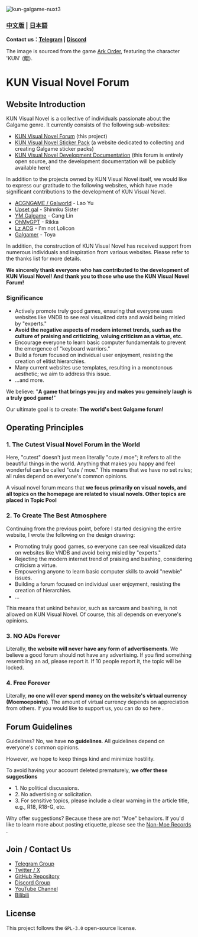 ![kun-galgame-nuxt3](https://kungal.com/kungalgame.webp)

### **[中文版](/Readme_ZH.md)** | **[日本語](/Readme_JA.md)**

**Contact us：[Telegram](https://t.me/kungalgame) | [Discord](https://discord.com/invite/5F4FS2cXhX)**

The image is sourced from the game [Ark Order](https://apps.qoo-app.com/en/app/9593), featuring the character 'KUN' (鲲).

# KUN Visual Novel Forum

Website Introduction
--------------------

KUN Visual Novel is a collective of individuals passionate about the Galgame genre. It currently consists of the following sub-websites:

  

*   [KUN Visual Novel Forum](https://kungal.com) (this project)
*   [KUN Visual Novel Sticker Pack](https://sticker.kungal.com) (a website dedicated to collecting and creating Galgame sticker packs)
*   [KUN Visual Novel Development Documentation](https://soft.moe/kun-visualnovel-docs/kun-forum.html) (this forum is entirely open source, and the development documentation will be publicly available here)

  


In addition to the projects owned by KUN Visual Novel itself, we would like to express our gratitude to the following websites, which have made significant contributions to the development of KUN Visual Novel.

  

*   [ACGNGAME / Galworld](http://acgngames.net) \- Lao Yu
*   [Upset gal](http://shinnku.com) \- Shinnku Sister
*   [YM Galgame](http://www.ymgal.games) \- Cang Lin
*   [OhMyGPT](http://www.ohmygpt.com) \- Rikka
*   [Lz ACG](http://lzacg.org) \- I'm not Lolicon
*   [Galgamer](http://galgamer.moe) \- Toya

  


In addition, the construction of KUN Visual Novel has received support from numerous individuals and inspiration from various websites. Please refer to the thanks list for more details.

  

**We sincerely thank everyone who has contributed to the development of KUN Visual Novel! And thank you to those who use the KUN Visual Novel Forum!**

  

### Significance

*   Actively promote truly good games, ensuring that everyone uses websites like VNDB to see real visualized data and avoid being misled by "experts."
*   **Avoid the negative aspects of modern internet trends, such as the culture of praising and criticizing, valuing criticism as a virtue, etc.**
*   Encourage everyone to learn basic computer fundamentals to prevent the emergence of "keyboard warriors."
*   Build a forum focused on individual user enjoyment, resisting the creation of elitist hierarchies.
*   Many current websites use templates, resulting in a monotonous aesthetic; we aim to address this issue.
*   ...and more.

  


We believe: "**A game that brings you joy and makes you genuinely laugh is a truly good game!**"

  


Our ultimate goal is to create: **The world's best Galgame forum!**

Operating Principles
--------------------

  

### 1\. The Cutest Visual Novel Forum in the World

Here, "cutest" doesn't just mean literally "cute / moe"; it refers to all the beautiful things in the world. Anything that makes you happy and feel wonderful can be called "cute / moe." This means that we have no set rules; all rules depend on everyone's common opinions.

  

A visual novel forum means that **we focus primarily on visual novels, and all topics on the homepage are related to visual novels. Other topics are placed in Topic Pool**

### 2\. To Create The Best Atmosphere

Continuing from the previous point, before I started designing the entire website, I wrote the following on the design drawing:

  

*   Promoting truly good games, so everyone can see real visualized data on websites like VNDB and avoid being misled by "experts."
*   Rejecting the modern internet trend of praising and bashing, considering criticism a virtue.
*   Empowering anyone to learn basic computer skills to avoid "newbie" issues.
*   Building a forum focused on individual user enjoyment, resisting the creation of hierarchies.
*   ...

  

This means that unkind behavior, such as sarcasm and bashing, is not allowed on KUN Visual Novel. Of course, this all depends on everyone's opinions.

### 3\. NO ADs Forever

Literally, **the website will never have any form of advertisements**. We believe a good forum should not have any advertising. If you find something resembling an ad, please report it. If 10 people report it, the topic will be locked.

### 4\. Free Forever

Literally, **no one will ever spend money on the website's virtual currency (Moemoepoints)**. The amount of virtual currency depends on appreciation from others. If you would like to support us, you can do so here .

Forum Guidelines
----------------

Guidelines? No, we have **no guidelines**. All guidelines depend on everyone's common opinions.

However, we hope to keep things kind and minimize hostility.

To avoid having your account deleted prematurely, **we offer these suggestions**

*   1\. No political discussions.
*   2\. No advertising or solicitation.
*   3\. For sensitive topics, please include a clear warning in the article title, e.g., R18, R18-G, etc.

  

Why offer suggestions? Because these are not "Moe" behaviors. If you'd like to learn more about posting etiquette, please see the [Non-Moe Records](https://kungal.com/non-moe) .

## Join / Contact Us

* [Telegram Group](https://t.me/kungalgame)
* [Twitter / X](https://twitter.com/kungalgame)
* [GitHub Repository](https://github.com/KUN1007/kun-galgame-nuxt3)
* [Discord Group](https://discord.com/invite/5F4FS2cXhX)
* [YouTube Channel](https://youtube.com/@kungalgame)
* [Bilibili](https://space.bilibili.com/1748455574)

## License

This project follows the `GPL-3.0` open-source license.